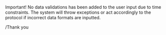
Important! No data validations has been added to the user input due to time constraints. The system will throw exceptions or act accordingly to the protocol if incorrect data formats are inputted. 

/Thank you
